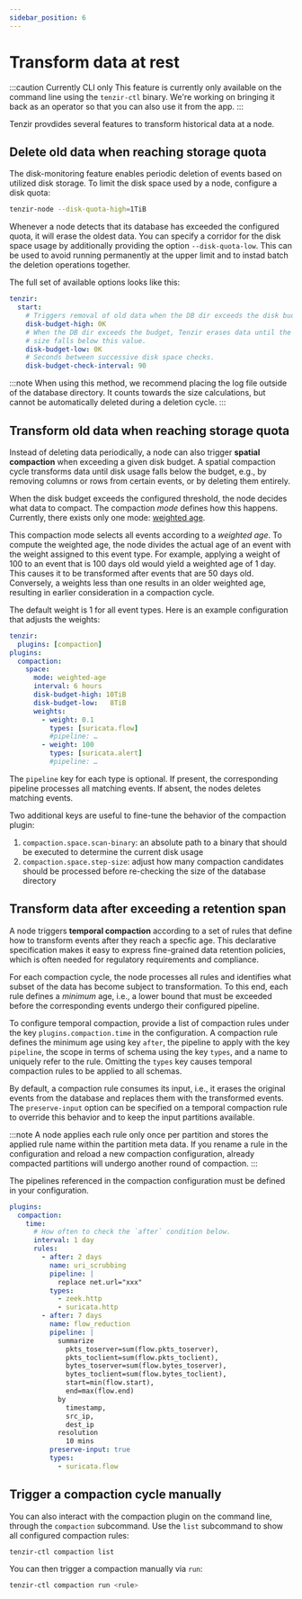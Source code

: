 ```yaml
---
sidebar_position: 6
---
```


# Transform data at rest

:::caution Currently CLI only
This feature is currently only available on the command line using the
`tenzir-ctl` binary. We're working on bringing it back as an operator so that
you can also use it from the app.
:::

Tenzir provdides several features to transform historical data at a node.

## Delete old data when reaching storage quota

The disk-monitoring feature enables periodic deletion of events based on
utilized disk storage. To limit the disk space used by a node, configure a disk
quota:

```bash
tenzir-node --disk-quota-high=1TiB
```

Whenever a node detects that its database has exceeded the configured quota, it
will erase the oldest data. You can specify a corridor for the disk space usage
by additionally providing the option `--disk-quota-low`. This can be used to
avoid running permanently at the upper limit and to instad batch the deletion
operations together.

The full set of available options looks like this:

```yaml
tenzir:
  start:
    # Triggers removal of old data when the DB dir exceeds the disk budget.
    disk-budget-high: 0K
    # When the DB dir exceeds the budget, Tenzir erases data until the directory
    # size falls below this value.
    disk-budget-low: 0K
    # Seconds between successive disk space checks.
    disk-budget-check-interval: 90
```

:::note
When using this method, we recommend placing the log file outside of the
database directory. It counts towards the size calculations, but cannot be
automatically deleted during a deletion cycle.
:::

## Transform old data when reaching storage quota

Instead of deleting data periodically, a node can also trigger **spatial
compaction** when exceeding a given disk budget. A spatial compaction cycle
transforms data until disk usage falls below the budget, e.g., by removing
columns or rows from certain events, or by deleting them entirely.

When the disk budget exceeds the configured threshold, the node decides what
data to compact. The compaction *mode* defines how this happens. Currently,
there exists only one mode: [weighted age](#weighted-age).

This compaction mode selects all events according to a *weighted age*. To
compute the weighted age, the node divides the actual age of an event with the
weight assigned to this event type. For example, applying a weight of 100 to an
event that is 100 days old would yield a weighted age of 1 day. This causes it
to be transformed after events that are 50 days old. Conversely, a weights less
than one results in an older weighted age, resulting in earlier consideration in
a compaction cycle.

The default weight is 1 for all event types. Here is an example configuration
that adjusts the weights:

```yaml
tenzir:
  plugins: [compaction]
plugins:
  compaction:
    space:
      mode: weighted-age
      interval: 6 hours
      disk-budget-high: 10TiB
      disk-budget-low:   8TiB
      weights:
        - weight: 0.1
          types: [suricata.flow]
          #pipeline: …
        - weight: 100
          types: [suricata.alert]
          #pipeline: …
```

The `pipeline` key for each type is optional. If present, the corresponding
pipeline processes all matching events. If absent, the nodes deletes matching
events.

Two additional keys are useful to fine-tune the behavior of the compaction
plugin:

1. `compaction.space.scan-binary`: an absolute path to a binary that should be
   executed to determine the current disk usage
2. `compaction.space.step-size`: adjust how many compaction candidates should be
   processed before re-checking the size of the database directory

## Transform data after exceeding a retention span

A node triggers **temporal compaction** according to a set of rules that define
how to transform events after they reach a specfic age. This declarative
specification makes it easy to express fine-grained data retention policies,
which is often needed for regulatory requirements and compliance.

For each compaction cycle, the node processes all rules and identifies what
subset of the data has become subject to transformation. To this end, each rule
defines a *minimum* age, i.e., a lower bound that must be exceeded before the
corresponding events undergo their configured pipeline.

To configure temporal compaction, provide a list of compaction rules under the
key `plugins.compaction.time` in the configuration. A compaction rule defines
the minimum age using key `after`, the pipeline to apply with the key
`pipeline`, the scope in terms of schema using the key `types`, and a name to
uniquely refer to the rule. Omitting the `types` key causes temporal compaction
rules to be applied to all schemas.

By default, a compaction rule consumes its input, i.e., it erases the original
events from the database and replaces them with the transformed events. The
`preserve-input` option can be specified on a temporal compaction rule to
override this behavior and to keep the input partitions available.

:::note
A node applies each rule only once per partition and stores the applied rule
name within the partition meta data. If you rename a rule in the configuration
and reload a new compaction configuration, already compacted partitions will
undergo another round of compaction.
:::

The pipelines referenced in the compaction configuration must be defined in your
configuration.

```yaml
plugins:
  compaction:
    time:
      # How often to check the `after` condition below.
      interval: 1 day
      rules:
        - after: 2 days
          name: uri_scrubbing
          pipeline: |
            replace net.url="xxx"
          types:
            - zeek.http
            - suricata.http
        - after: 7 days
          name: flow_reduction
          pipeline: |
            summarize 
              pkts_toserver=sum(flow.pkts_toserver),
              pkts_toclient=sum(flow.pkts_toclient),
              bytes_toserver=sum(flow.bytes_toserver),
              bytes_toclient=sum(flow.bytes_toclient),
              start=min(flow.start),
              end=max(flow.end)
            by
              timestamp,
              src_ip,
              dest_ip
            resolution
              10 mins
          preserve-input: true
          types:
            - suricata.flow
```

## Trigger a compaction cycle manually

You can also interact with the compaction plugin on the command line, through
the `compaction` subcommand. Use the `list` subcommand to show all configured
compaction rules:

```bash
tenzir-ctl compaction list
```

You can then trigger a compaction manually via `run`:

```bash
tenzir-ctl compaction run <rule>
```
